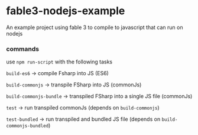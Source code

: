 # fable3-nodejs-example
An example project using fable 3 to compile to javascript that can run on nodejs

### commands

use ``npm run-script`` with the following tasks

``build-es6`` -> compile Fsharp into JS (ES6)

``build-commonjs`` -> transpile FSharp into JS (commonJs)

``build-commonjs-bundle`` -> transpiled FSharp into a single JS file (commonJs)

``test`` -> run transpiled commonJs (depends on ``build-commonjs``)

``test-bundled`` -> run transpiled and bundled JS file (depends on ``build-commonjs-bundled``)